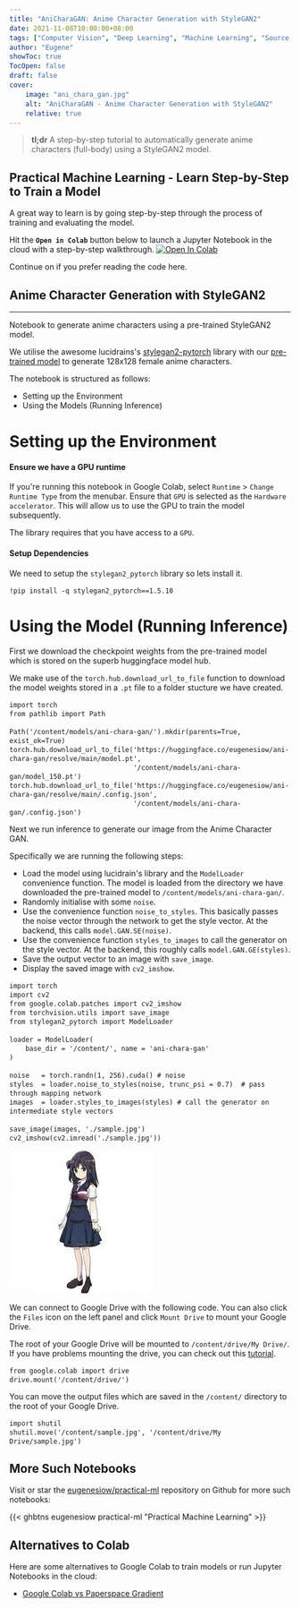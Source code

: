 ```yaml
---
title: "AniCharaGAN: Anime Character Generation with StyleGAN2"
date: 2021-11-08T10:00:00+08:00
tags: ["Computer Vision", "Deep Learning", "Machine Learning", "Source Code", "PyTorch", "GAN", "Jupyter Notebook", "Colab"]
author: "Eugene"
showToc: true
TocOpen: false
draft: false
cover:
    image: "ani_chara_gan.jpg"
    alt: "AniCharaGAN - Anime Character Generation with StyleGAN2"
    relative: true
---
```


> **tl;dr** A step-by-step tutorial to automatically generate anime characters (full-body) using a StyleGAN2 model. 

## Practical Machine Learning - Learn Step-by-Step to Train a Model

A great way to learn is by going step-by-step through the process of training and evaluating the model.

Hit the **`Open in Colab`** button below to launch a Jupyter Notebook in the cloud with a step-by-step walkthrough.
[![Open In Colab](https://colab.research.google.com/assets/colab-badge.svg)](https://colab.research.google.com/github/eugenesiow/practical-ml/blob/master/notebooks/Anime_Character_Generation_with_StyleGAN2.ipynb "Open in Colab")

Continue on if you prefer reading the code here.

## Anime Character Generation with StyleGAN2

---

Notebook to generate anime characters using a pre-trained StyleGAN2 model. 

We utilise the awesome lucidrains's [stylegan2-pytorch](https://github.com/lucidrains/stylegan2-pytorch) library with our [pre-trained model](https://huggingface.co/eugenesiow/ani-chara-gan) to generate 128x128 female anime characters.

The notebook is structured as follows:
* Setting up the Environment
* Using the Models (Running Inference)

# Setting up the Environment

#### Ensure we have a GPU runtime

If you're running this notebook in Google Colab, select `Runtime` > `Change Runtime Type` from the menubar. Ensure that `GPU` is selected as the `Hardware accelerator`. This will allow us to use the GPU to train the model subsequently.

The library requires that you have access to a `GPU`.



#### Setup Dependencies

We need to setup the `stylegan2_pytorch` library so lets install it.


```
!pip install -q stylegan2_pytorch==1.5.10
```

# Using the Model (Running Inference)

First we download the checkpoint weights from the pre-trained model which is stored on the superb huggingface model hub.

We make use of the `torch.hub.download_url_to_file` function to download the model weights stored in a `.pt` file to a folder stucture we have created.


```
import torch
from pathlib import Path

Path('/content/models/ani-chara-gan/').mkdir(parents=True, exist_ok=True)
torch.hub.download_url_to_file('https://huggingface.co/eugenesiow/ani-chara-gan/resolve/main/model.pt',
                               '/content/models/ani-chara-gan/model_150.pt')
torch.hub.download_url_to_file('https://huggingface.co/eugenesiow/ani-chara-gan/resolve/main/.config.json',
                               '/content/models/ani-chara-gan/.config.json')
```


Next we run inference to generate our image from the Anime Character GAN.

Specifically we are running the following steps:

* Load the model using lucidrain's library and the `ModelLoader` convenience function. The model is loaded from the directory we have downloaded the pre-trained model to `/content/models/ani-chara-gan/`.
* Randomly initialise with some `noise`.
* Use the convenience function `noise_to_styles`. This basically passes the noise vector through the network to get the style vector. At the backend, this calls `model.GAN.SE(noise)`.
* Use the convenience function `styles_to_images` to call the generator on the style vector. At the backend, this roughly calls `model.GAN.GE(styles)`.
* Save the output vector to an image with `save_image`.
* Display the saved image with `cv2_imshow`.


```
import torch
import cv2
from google.colab.patches import cv2_imshow
from torchvision.utils import save_image
from stylegan2_pytorch import ModelLoader

loader = ModelLoader(
    base_dir = '/content/', name = 'ani-chara-gan'
)

noise   = torch.randn(1, 256).cuda() # noise
styles  = loader.noise_to_styles(noise, trunc_psi = 0.7)  # pass through mapping network
images  = loader.styles_to_images(styles) # call the generator on intermediate style vectors

save_image(images, './sample.jpg')
cv2_imshow(cv2.imread('./sample.jpg'))
```


![png](Anime_Character_Generation_with_StyleGAN2_10_1.png)


We can connect to Google Drive with the following code. You can also click the `Files` icon on the left panel and click `Mount Drive` to mount your Google Drive.

The root of your Google Drive will be mounted to `/content/drive/My Drive/`. If you have problems mounting the drive, you can check out this [tutorial](https://towardsdatascience.com/downloading-datasets-into-google-drive-via-google-colab-bcb1b30b0166).


```
from google.colab import drive
drive.mount('/content/drive/')
```

You can move the output files which are saved in the `/content/` directory to the root of your Google Drive.


```
import shutil
shutil.move('/content/sample.jpg', '/content/drive/My Drive/sample.jpg')
```

## More Such Notebooks

Visit or star the [eugenesiow/practical-ml](https://github.com/eugenesiow/practical-ml) repository on Github for more such notebooks:

{{< ghbtns eugenesiow practical-ml "Practical Machine Learning" >}}

## Alternatives to Colab

Here are some alternatives to Google Colab to train models or run Jupyter Notebooks in the cloud:

- [Google Colab vs Paperspace Gradient](https://news.machinelearning.sg/posts/google_colab_vs_paperspace_gradient/)
